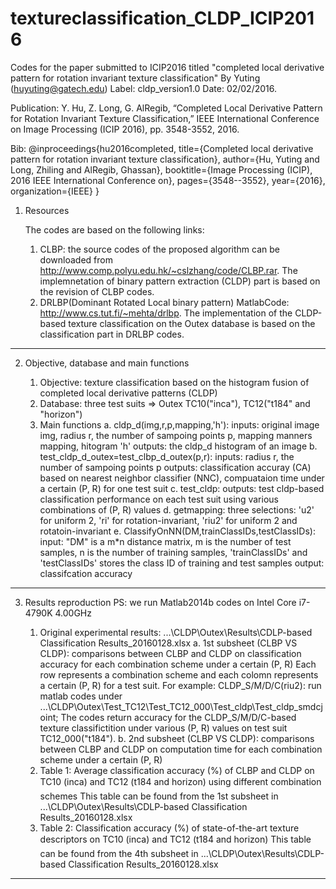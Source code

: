 # textureclassification_CLDP_ICIP2016

Codes for the paper submitted to ICIP2016 titled "completed local derivative pattern for rotation invariant texture classification"
By Yuting (huyuting@gatech.edu)
Label: cldp_version1.0
Date: 02/02/2016.

Publication:
Y. Hu, Z. Long, G. AlRegib, “Completed Local Derivative Pattern for Rotation Invariant Texture Classification,” IEEE International Conference on Image Processing (ICIP 2016), pp. 3548-3552, 2016.

Bib:
@inproceedings{hu2016completed,
  title={Completed local derivative pattern for rotation invariant texture classification},
  author={Hu, Yuting and Long, Zhiling and AlRegib, Ghassan},
  booktitle={Image Processing (ICIP), 2016 IEEE International Conference on},
  pages={3548--3552},
  year={2016},
  organization={IEEE}
}

1. Resources

   The codes are based on the following links:
   1) CLBP: the source codes of the proposed algorithm can be downloaded from http://www.comp.polyu.edu.hk/~cslzhang/code/CLBP.rar.
      The implemnetation of binary pattern extraction (CLDP) part is based on the revision of CLBP codes.
   2) DRLBP(Dominant Rotated Local binary pattern) MatlabCode: http://www.cs.tut.fi/~mehta/drlbp.
      The implementation of the CLDP-based texture classification on the Outex database is based on the classification part in DRLBP codes.
-----------------------------------------------------------------------------------------------------------------------------------------
2. Objective, database and main functions

   1) Objective: texture classification based on the histogram fusion of completed local derivative patterns (CLDP)
   2) Database: three test suits => Outex TC10("inca"), TC12("t184" and "horizon")
   3) Main functions
      a. cldp_d(img,r,p,mapping,'h'):
	 inputs: original image img, radius r, the number of sampoing points p, mapping manners mapping, hitogram 'h'
         outputs: the cldp_d histogram of an image
      b. test_cldp_d_outex=test_clbp_d_outex(p,r):
         inputs: radius r, the number of sampoing points p
         outputs: classification accuray (CA) based on nearest neighbor classifier (NNC), compuataion time under a certain (P, R) for one test suit
      c. test_cldp:
         outputs: test cldp-based classification performance on each test suit using various combinations of (P, R) values
      d. getmapping:
         three selections: 'u2' for uniform 2, 'ri' for rotation-invariant, 'riu2' for uniform 2 and rotatoin-invariant
      e. ClassifyOnNN(DM,trainClassIDs,testClassIDs):
         input:  "DM" is a m*n distance matrix, m is the number of test samples, n is the number of training samples, 'trainClassIDs' and 'testClassIDs'
                stores the class ID of training and test samples
         output: classifcation accuracy
-----------------------------------------------------------------------------------------------------------------------------------------
3. Results reproduction
   PS: we run Matlab2014b codes on Intel Core i7-4790K 4.00GHz

   1) Original experimental results: ...\CLDP\Outex\Results\CDLP-based Classification Results_20160128.xlsx
      a. 1st subsheet (CLBP VS CLDP): comparisons between CLBP and CLDP on classification accuracy for each combination scheme under a certain (P, R)
         Each row represents a combination scheme and each colomn represents a certain (P, R) for a test suit.
         For example:
         CLDP_S/M/D/C(riu2): run matlab codes under ...\CLDP\Outex\Test_TC12\Test_TC12_000\Test_cldp\Test_cldp_smdcjoint;
         The codes return accuracy for the CLDP_S/M/D/C-based texture classifictition under various (P, R) values on test suit TC12_000("t184").
      b. 2nd subsheet (CLBP VS CLDP): comparisons between CLBP and CLDP on computation time for each combination scheme under a certain (P, R)
   2) Table 1: Average classification accuracy (%) of CLBP and CLDP on TC10 (inca) and TC12 (t184 and horizon) using different combination schemes
      This table can be found from the 1st subsheet in ...\CLDP\Outex\Results\CDLP-based Classification Results_20160128.xlsx      
   3) Table 2: Classification accuracy (%) of state-of-the-art texture descriptors on TC10 (inca) and TC12 (t184 and horizon)
      This table can be found from the 4th subsheet in ...\CLDP\Outex\Results\CDLP-based Classification Results_20160128.xlsx
-----------------------------------------------------------------------------------------------------------------------------------------
